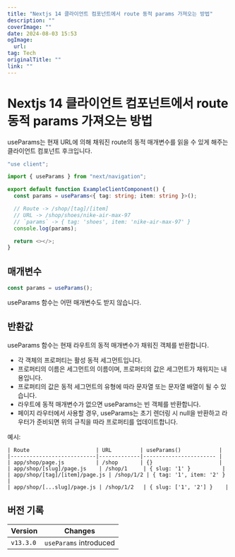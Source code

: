 ```yaml
---
title: "Nextjs 14 클라이언트 컴포넌트에서 route 동적 params 가져오는 방법"
description: ""
coverImage: ""
date: 2024-08-03 15:53
ogImage: 
  url: 
tag: Tech
originalTitle: ""
link: ""
---
```




# Nextjs 14 클라이언트 컴포넌트에서 route 동적 params 가져오는 방법

useParams는 현재 URL에 의해 채워진 route의 동적 매개변수를 읽을 수 있게 해주는 클라이언트 컴포넌트 후크입니다.

```typescript
"use client";

import { useParams } from "next/navigation";

export default function ExampleClientComponent() {
  const params = useParams<{ tag: string; item: string }>();

  // Route -> /shop/[tag]/[item]
  // URL -> /shop/shoes/nike-air-max-97
  // `params` -> { tag: 'shoes', item: 'nike-air-max-97' }
  console.log(params);

  return <></>;
}
```

## 매개변수

<div class="content-ad"></div>

```js
const params = useParams();
```

useParams 함수는 어떤 매개변수도 받지 않습니다.

## 반환값

useParams 함수는 현재 라우트의 동적 매개변수가 채워진 객체를 반환합니다.

<div class="content-ad"></div>

- 각 객체의 프로퍼티는 활성 동적 세그먼트입니다.
- 프로퍼티의 이름은 세그먼트의 이름이며, 프로퍼티의 값은 세그먼트가 채워지는 내용입니다.
- 프로퍼티의 값은 동적 세그먼트의 유형에 따라 문자열 또는 문자열 배열이 될 수 있습니다.
- 라우트에 동적 매개변수가 없으면 useParams는 빈 객체를 반환합니다.
- 페이지 라우터에서 사용할 경우, useParams는 초기 렌더링 시 null을 반환하고 라우터가 준비되면 위의 규칙을 따라 프로퍼티를 업데이트합니다.

예시:

```
| Route                     | URL         | useParams()            |
|---------------------------|-------------|----------------------- |
| app/shop/page.js          | /shop       | {}                     |
| app/shop/[slug]/page.js    | /shop/1     | { slug: '1' }          |
| app/shop/[tag]/[item]/page.js | /shop/1/2 | { tag: '1', item: '2' } |
| app/shop/[...slug]/page.js | /shop/1/2   | { slug: ['1', '2'] }    |
```

## 버전 기록

<div class="content-ad"></div>

| Version   | Changes                |
| --------- | ---------------------- |
| `v13.3.0` | `useParams` introduced |

<div class="content-ad"></div>
